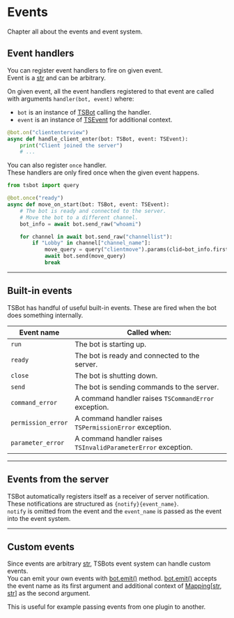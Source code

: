 # Events

Chapter all about the events and event system.

## Event handlers

You can register event handlers to fire on given event.  
Event is a [str](str) and can be arbitrary.

On given event, all the event handlers registered to that event are called with arguments `handler(bot, event)` where:

- `bot` is an instance of [TSBot](tsbot.bot.TSBot) calling the handler.
- `event` is an instance of [TSEvent](tsbot.events.tsevent.TSEvent) for additional context.

```python
@bot.on("cliententerview")
async def handle_client_enter(bot: TSBot, event: TSEvent):
    print("Client joined the server")
    # ...
```

You can also register `once` handler.  
These handlers are only fired once when the given event happens.

```python
from tsbot import query

@bot.once("ready")
async def move_on_start(bot: TSBot, event: TSEvent):
    # The bot is ready and connected to the server.
    # Move the bot to a different channel.
    bot_info = await bot.send_raw("whoami")

    for channel in await bot.send_raw("channellist"):
        if "Lobby" in channel["channel_name"]:
            move_query = query("clientmove").params(clid=bot_info.first["client_id"], cid=channel["cid"])
            await bot.send(move_query)
            break
```

---

## Built-in events

TSBot has handful of useful built-in events. These are fired when the bot does something internally.

| Event name         | Called when:                                                  |
| ------------------ | ------------------------------------------------------------- |
| `run`              | The bot is starting up.                                       |
| `ready`            | The bot is ready and connected to the server.                 |
| `close`            | The bot is shutting down.                                     |
| `send`             | The bot is sending commands to the server.                    |
| `command_error`    | A command handler raises `TSCommandError` exception.          |
| `permission_error` | A command handler raises `TSPermissionError` exception.       |
| `parameter_error`  | A command handler raises `TSInvalidParameterError` exception. |

---

## Events from the server

TSBot automatically registers itself as a receiver of server notification.  
These notifications are structured as `{notify}{event_name}`.  
`notify` is omitted from the event and the `event_name` is passed as the event into the event system.

---

## Custom events

Since events are arbitrary [str](str), TSBots event system can handle custom events.  
You can emit your own events with [bot.emit()](tsbot.bot.TSBot.emit) method. [bot.emit()](tsbot.bot.TSBot.emit) accepts the event name as its first argument and additional context of [Mapping](typing.Mapping)[[str](str), [str](str)] as the second argument.

This is useful for example passing events from one plugin to another.
